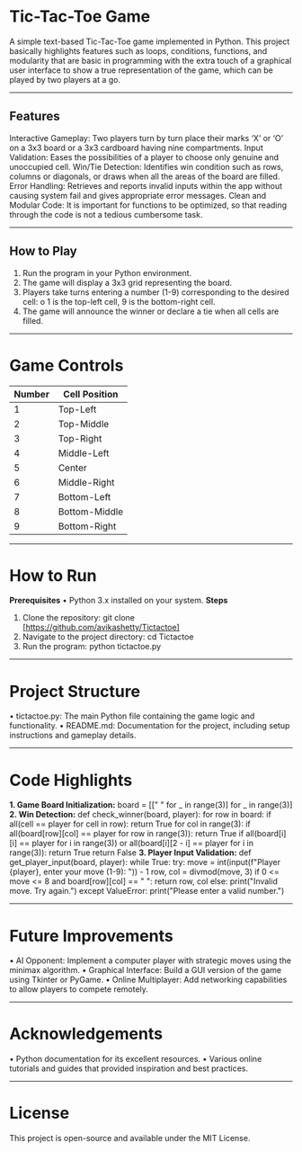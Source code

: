# **Tic-Tac-Toe Game**
A simple text-based Tic-Tac-Toe game implemented in Python. This project basically highlights features such as loops, conditions, functions, and modularity that are basic in programming with the extra touch of a graphical user interface to show a true representation of the game, which can be played by two players at a go.

________________________________________
## **Features**
Interactive Gameplay: Two players turn by turn place their marks ‘X’ or ‘O’ on a 3x3 board or a 3x3 cardboard having nine compartments.
Input Validation: Eases the possibilities of a player to choose only genuine and unoccupied cell.
Win/Tie Detection: Identifies win condition such as rows, columns or diagonals, or draws when all the areas of the board are filled.
Error Handling: Retrieves and reports invalid inputs within the app without causing system fail and gives appropriate error messages.
Clean and Modular Code: It is important for functions to be optimized, so that reading through the code is not a tedious cumbersome task.

________________________________________
## **How to Play**
1.	Run the program in your Python environment.
2.	The game will display a 3x3 grid representing the board.
3.	Players take turns entering a number (1-9) corresponding to the desired cell:
o	1 is the top-left cell, 9 is the bottom-right cell.
4.	The game will announce the winner or declare a tie when all cells are filled.
   
________________________________________
# **Game Controls**
| Number | Cell Position   |
|--------|-----------------|
| 1      | Top-Left        |
| 2      | Top-Middle      |
| 3      | Top-Right       |
| 4      | Middle-Left     |
| 5      | Center          |
| 6      | Middle-Right    |
| 7      | Bottom-Left     |
| 8      | Bottom-Middle   |
| 9      | Bottom-Right    |

________________________________________
# **How to Run**
**Prerequisites**
•	Python 3.x installed on your system.
**Steps**
1.	Clone the repository:
git clone [https://github.com/avikashetty/Tictactoe]
2.	Navigate to the project directory:
cd Tictactoe
3.	Run the program:
python tictactoe.py

________________________________________
# **Project Structure**
•	tictactoe.py: The main Python file containing the game logic and functionality.
•	README.md: Documentation for the project, including setup instructions and gameplay details.

________________________________________
# **Code Highlights**
**1.	Game Board Initialization:**
board = [[" " for _ in range(3)] for _ in range(3)]
**2.	Win Detection:**
def check_winner(board, player):
    for row in board:
        if all(cell == player for cell in row):
            return True
    for col in range(3):
        if all(board[row][col] == player for row in range(3)):
            return True
    if all(board[i][i] == player for i in range(3)) or all(board[i][2 - i] == player for i in range(3)):
        return True
    return False
**3.	Player Input Validation:**
def get_player_input(board, player):
    while True:
        try:
            move = int(input(f"Player {player}, enter your move (1-9): ")) - 1
            row, col = divmod(move, 3)
            if 0 <= move <= 8 and board[row][col] == " ":
                return row, col
            else:
                print("Invalid move. Try again.")
        except ValueError:
            print("Please enter a valid number.")
  	
________________________________________
# **Future Improvements**
•	AI Opponent: Implement a computer player with strategic moves using the minimax algorithm.
•	Graphical Interface: Build a GUI version of the game using Tkinter or PyGame.
•	Online Multiplayer: Add networking capabilities to allow players to compete remotely.
________________________________________

# **Acknowledgements**
•	Python documentation for its excellent resources.
•	Various online tutorials and guides that provided inspiration and best practices.
________________________________________

# **License**
This project is open-source and available under the MIT License.

